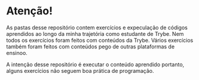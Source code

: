 #  Atenção!
As pastas desse repositório contem exercícios e expeculação de códigos aprendidos ao longo da minha trajetória como estudante de Trybe.
Nem todos os exercícios foram feitos com conteúdos da Trybe. Vários exercícios também foram feitos com conteúdos pego de outras plataformas de ensinoo.

A intenção desse repositório é executar o conteúdo aprendido portanto, alguns exercícios não seguem boa prática de programação.
